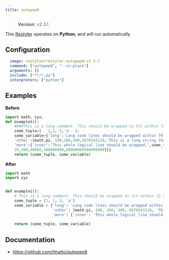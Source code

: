 ```yaml
---
title: autopep8
---
```


> **Version**: v2.3.1

This [Restyler][source] operates on **Python**, and will run automatically

## Configuration

```yaml
  image: restyled/restyler-autopep8:v2.3.1
  command: ["autopep8", "--in-place"]
  arguments: []
  include: ["**/*.py"]
  interpreters: ["python"]
```

## Examples

**Before**

```python
import math, sys;
def example1():
    ####This is a long comment. This should be wrapped to fit within 72 characters.
    some_tuple=(   1,2, 3,'a'  );
    some_variable={'long':'Long code lines should be wrapped within 79 characters.',
    'other':[math.pi, 100,200,300,9876543210,'This is a long string that goes on'],
    'more':{'inner':'This whole logical line should be wrapped.',some_tuple:[1,
    20,300,40000,500000000,60000000000000000]}}
    return (some_tuple, some_variable)

```

**After**

```python
import math
import sys


def example1():
    # This is a long comment. This should be wrapped to fit within 72 characters.
    some_tuple = (1, 2, 3, 'a')
    some_variable = {'long': 'Long code lines should be wrapped within 79 characters.',
                     'other': [math.pi, 100, 200, 300, 9876543210, 'This is a long string that goes on'],
                     'more': {'inner': 'This whole logical line should be wrapped.', some_tuple: [1,
                                                                                                  20, 300, 40000, 500000000, 60000000000000000]}}
    return (some_tuple, some_variable)

```


## Documentation

- https://github.com/hhatto/autopep8

[source]: https://github.com/restyled-io/restylers/blob/main/autopep8/info.yaml
